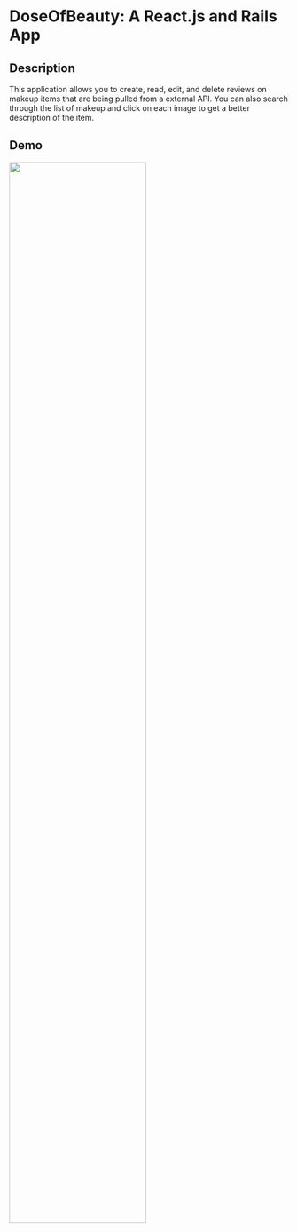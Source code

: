 # DoseOfBeauty: A React.js and Rails App 

## Description

This application allows you to create, read, edit, and delete reviews on makeup items that are being pulled from a external API. You can also search through the list of makeup and click on each image to get a better description of the item. 
## Demo
<img src="https://github.com/jojo10ox/Capstone/blob/main/images/Jo_s_project_-_gif_AdobeExpress.gif" width="70%" height="70%"/>

